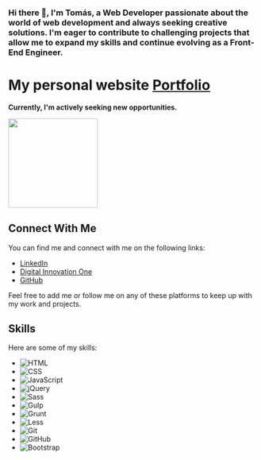 ### Hi there 👋, I'm Tomás, a Web Developer passionate about the world of web development and always seeking creative solutions. I'm eager to contribute to challenging projects that allow me to expand my skills and continue evolving as a Front-End Engineer.

# My personal website **[Portfolio](https://portfolio-delta-six-74.vercel.app/#portfolio)**
**Currently, I'm actively seeking new opportunities.**

  <img height="180em" src="https://github-readme-stats.vercel.app/api/top-langs/?username=54m07&layout=compact&theme=dracula"/>

## Connect With Me

You can find me and connect with me on the following links:

- [LinkedIn](https://www.linkedin.com/in/tomas-santana-s/)
- [Digital Innovation One](https://www.dio.me/users/tomas_ss)
- [GitHub](https://github.com/54M07)

Feel free to add me or follow me on any of these platforms to keep up with my work and projects.

## Skills
Here are some of my skills:

- ![HTML](https://img.shields.io/badge/HTML-red)
- ![CSS](https://img.shields.io/badge/CSS-blue)
- ![JavaScript](https://img.shields.io/badge/JavaScript-yellow)
- ![jQuery](https://img.shields.io/badge/jQuery-%230769AD.svg?style=for-the-badge&logo=jquery&logoColor=white)
- ![Sass](https://img.shields.io/badge/Sass-%23CC6699.svg?style=for-the-badge&logo=sass&logoColor=white)
- ![Gulp](https://img.shields.io/badge/Gulp-%23CF4647.svg?style=for-the-badge&logo=gulp&logoColor=white)
- ![Grunt](https://img.shields.io/badge/Grunt-%23FBA919.svg?style=for-the-badge&logo=grunt&logoColor=white)
- ![Less](https://img.shields.io/badge/Less-%230056D2.svg?style=for-the-badge&logo=less&logoColor=white)
- ![Git](https://img.shields.io/badge/git-%23F05033.svg?style=for-the-badge&logo=git&logoColor=white) 
- ![GitHub](https://img.shields.io/badge/github-%23121011.svg?style=for-the-badge&logo=github&logoColor=white)
- ![Bootstrap](https://img.shields.io/badge/bootstrap-000?style=for-the-badge&logo=bootstrap&logoColor=602C50)

